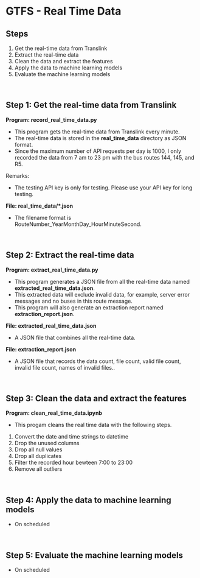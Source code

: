 # GTFS - Real Time Data
## Steps
1. Get the real-time data from Translink
2. Extract the real-time data
3. Clean the data and extract the features
4. Apply the data to machine learning models
5. Evaluate the machine learning models

<br>

## Step 1: Get the real-time data from Translink
**Program: record_real_time_data.py**
- This program gets the real-time data from Translink every minute.
- The real-time data is stored in the **real_time_data** directory as JSON format.
- Since the maximum number of API requests per day is 1000, I only recorded the data from 7 am to 23 pm with the bus routes 144, 145, and R5.

Remarks:
- The testing API key is only for testing. Please use your API key for long testing.

**File: real_time_data/*.json**
- The filename format is RouteNumber_YearMonthDay_HourMinuteSecond.

<br>

## Step 2: Extract the real-time data
**Program: extract_real_time_data.py**
- This program generates a JSON file from all the real-time data named **extracted_real_time_data.json**.
- This extracted data will exclude invalid data, for example, server error messages and no buses in this route message.
- This program will also generate an extraction report named **extraction_report.json**.

**File: extracted_real_time_data.json**
- A JSON file that combines all the real-time data.

**File: extraction_report.json**
- A JSON file that records the data count, file count, valid file count, invalid file count, names of invalid files..

<br>

## Step 3: Clean the data and extract the features
**Program: clean_real_time_data.ipynb**
- This progam cleans the real time data with the following steps.
1. Convert the date and time strings to datetime
2. Drop the unused columns
3. Drop all null values
4. Drop all duplicates
5. Filter the recorded hour bewteen 7:00 to 23:00
6. Remove all outliers

<br>

## Step 4: Apply the data to machine learning models
- On scheduled

<br>

## Step 5: Evaluate the machine learning models
- On scheduled

<br>
